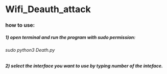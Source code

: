 # Wifi_Deauth_attack

### how to use:

##### 1) open terminal and run the program with sudo  permission:

###### sudo python3 Death.py

##### 2) select the interface you want to use by typing number of the inteface.
